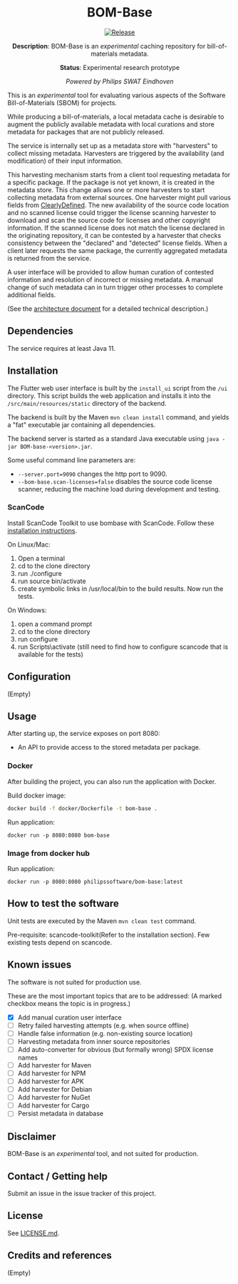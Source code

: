 <div align="center">

# BOM-Base

[![Release](https://img.shields.io/github/release/philips-software/bom-base.svg)](https://github.com/philips-software/bom-base/releases)

**Description**: BOM-Base is an _experimental_ caching repository for
bill-of-materials metadata.

**Status**: Experimental research prototype

_Powered by Philips SWAT Eindhoven_

</div>

This is an _experimental_ tool for evaluating various aspects of the Software
Bill-of-Materials (SBOM) for projects.

While producing a bill-of-materials, a local metadata cache is desirable to
augment the publicly available metadata with local curations and store metadata
for packages that are not publicly released.

The service is internally set up as a metadata store with "harvesters" to
collect missing metadata. Harvesters are triggered by the availability
(and modification) of their input information.

This harvesting mechanism starts from a client tool requesting metadata for a
specific package. If the package is not yet known, it is created in the metadata
store. This change allows one or more harvesters to start collecting metadata
from external sources. One harvester might pull various fields
from [ClearlyDefined](https://clearlydefined.io). The new availability of the
source code location and no scanned license could trigger the license scanning
harvester to download and scan the source code for licenses and other copyright
information. If the scanned license does not match the license declared in the
originating repository, it can be contested by a harvester that checks
consistency between the "declared" and "detected" license fields. When a client
later requests the same package, the currently aggregated metadata is returned
from the service.

A user interface will be provided to allow human curation of contested
information and resolution of incorrect or missing metadata. A manual change of
such metadata can in turn trigger other processes to complete additional fields.

(See the [architecture document](docs/architecture.md) for a detailed technical
description.)

## Dependencies

The service requires at least Java 11.

## Installation

The Flutter web user interface is built by the `install_ui` script from
the `/ui` directory. This script builds the web application and installs it into
the `/src/main/resources/static` directory of the backend.

The backend is built by the Maven `mvn clean install` command, and yields a
"fat" executable jar containing all dependencies.

The backend server is started as a standard Java executable
using `java -jar BOM-base-<version>.jar`.

Some useful command line parameters are:

- `--server.port=9090` changes the http port to 9090.
- `--bom-base.scan-licenses=false` disables the source code license scanner,
  reducing the machine load during development and testing.

### ScanCode  
Install ScanCode Toolkit to use bombase with ScanCode.
Follow these [installation instructions](https://scancode-toolkit.readthedocs.io/en/latest/getting-started/install.html#source-code-install).

On Linux/Mac:
1. Open a terminal
2. cd to the clone directory
3. run ./configure
4. run source bin/activate
5. create symbolic links in /usr/local/bin to the build results.
   Now run the tests.

On Windows:
1. open a command prompt
2. cd to the clone directory
3. run configure
4. run Scripts\activate
   (still need to find how to configure scancode that is available for the tests)
## Configuration

(Empty)

## Usage

After starting up, the service exposes on port 8080:

* An API to provide access to the stored metadata per package.

### Docker

After building the project, you can also run the application with Docker.

Build docker image:

```bash
docker build -f docker/Dockerfile -t bom-base .
```

Run application:

```
docker run -p 8080:8080 bom-base
```

### Image from docker hub

Run application:

```
docker run -p 8080:8080 philipssoftware/bom-base:latest
```

## How to test the software

Unit tests are executed by the Maven `mvn clean test` command.

Pre-requisite: scancode-toolkit(Refer to the installation section).
Few existing tests depend on scancode.
  
## Known issues

The software is not suited for production use.

These are the most important topics that are to be addressed:
(A marked checkbox means the topic is in progress.)

- [x] Add manual curation user interface
- [ ] Retry failed harvesting attempts (e.g. when source offline)
- [ ] Handle false information (e.g. non-existing source location)
- [ ] Harvesting metadata from inner source repositories
- [ ] Add auto-converter for obvious (but formally wrong) SPDX license names
- [ ] Add harvester for Maven
- [ ] Add harvester for NPM
- [ ] Add harvester for APK
- [ ] Add harvester for Debian
- [ ] Add harvester for NuGet
- [ ] Add harvester for Cargo
- [ ] Persist metadata in database

## Disclaimer

BOM-Base is an _experimental_ tool, and not suited for production.

## Contact / Getting help

Submit an issue in the issue tracker of this project.

## License

See [LICENSE.md](LICENSE.md).

## Credits and references

(Empty)


